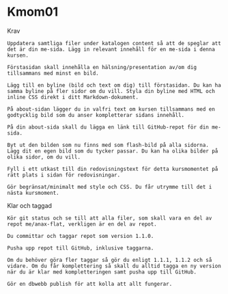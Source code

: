 Kmom01
===============================

Krav

    Uppdatera samtliga filer under katalogen content så att de speglar att det är din me-sida. Lägg in relevant innehåll för en me-sida i denna kursen.

    Förstasidan skall innehålla en hälsning/presentation av/om dig tillsammans med minst en bild.

    Lägg till en byline (bild och text om dig) till förstasidan. Du kan ha samma byline på fler sidor om du vill. Styla din byline med HTML och inline CSS direkt i ditt Markdown-dokument.

    På about-sidan lägger du in valfri text om kursen tillsammans med en godtycklig bild som du anser kompletterar sidans innehåll.

    På din about-sida skall du lägga en länk till GitHub-repot för din me-sida.

    Byt ut den bilden som nu finns med som flash-bild på alla sidorna. Lägg dit en egen bild som du tycker passar. Du kan ha olika bilder på olika sidor, om du vill.

    Fyll i ett utkast till din redovisningstext för detta kursmomentet på rätt plats i sidan för redovisningar.

    Gör begränsat/minimalt med style och CSS. Du får utrymme till det i nästa kursmoment.

Klar och taggad

    Kör git status och se till att alla filer, som skall vara en del av repot me/anax-flat, verkligen är en del av repot.

    Du committar och taggar repot som version 1.1.0.

    Pusha upp repot till GitHub, inklusive taggarna.

    Om du behöver göra fler taggar så gör du enligt 1.1.1, 1.1.2 och så vidare. Om du får komplettering så skall du alltid tagga en ny version när du är klar med kompletteringen samt pusha upp till GitHub.

    Gör en dbwebb publish för att kolla att allt fungerar.
